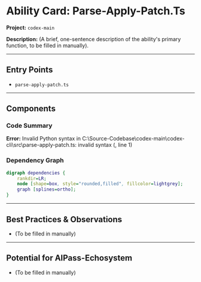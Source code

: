 
# Ability Card: Parse-Apply-Patch.Ts

**Project:** `codex-main`

**Description:**
(A brief, one-sentence description of the ability's primary function, to be filled in manually).

---

## Entry Points

*   `parse-apply-patch.ts`

---

## Components

### Code Summary

**Error:** Invalid Python syntax in C:\Source-Codebase\codex-main\codex-cli\src\parse-apply-patch.ts: invalid syntax (<unknown>, line 1)

### Dependency Graph

```dot
digraph dependencies {
    rankdir=LR;
    node [shape=box, style="rounded,filled", fillcolor=lightgrey];
    graph [splines=ortho];
}
```

---

## Best Practices & Observations

*   (To be filled in manually)

---

## Potential for AIPass-Echosystem

*   (To be filled in manually)


